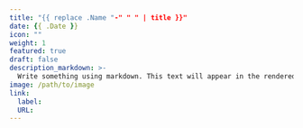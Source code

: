 ```yaml
---
title: "{{ replace .Name "-" " " | title }}"
date: {{ .Date }}
icon: ""
weight: 1
featured: true
draft: false
description_markdown: >-
  Write something using markdown. This text will appear in the rendered page's header on list-pages and in web-search engine's results.
image: /path/to/image
link:
  label:
  URL:
---
```

